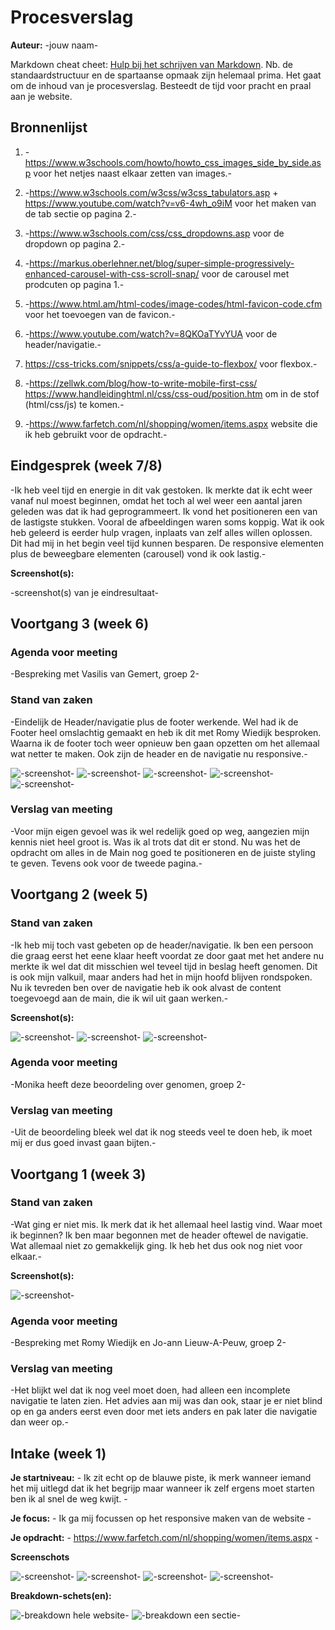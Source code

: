 # Procesverslag
**Auteur:** -jouw naam-

Markdown cheat cheet: [Hulp bij het schrijven van Markdown](https://github.com/adam-p/markdown-here/wiki/Markdown-Cheatsheet). Nb. de standaardstructuur en de spartaanse opmaak zijn helemaal prima. Het gaat om de inhoud van je procesverslag. Besteedt de tijd voor pracht en praal aan je website.



## Bronnenlijst
1. -https://www.w3schools.com/howto/howto_css_images_side_by_side.asp 
voor het netjes naast elkaar zetten van images.-
2. -https://www.w3schools.com/w3css/w3css_tabulators.asp + https://www.youtube.com/watch?v=v6-4wh_o9iM 
voor het maken van de tab sectie op pagina 2.-
3. -https://www.w3schools.com/css/css_dropdowns.asp 
voor de dropdown op pagina 2.-
4. -https://markus.oberlehner.net/blog/super-simple-progressively-enhanced-carousel-with-css-scroll-snap/
voor de carousel met prodcuten op pagina 1.-
5. -https://www.html.am/html-codes/image-codes/html-favicon-code.cfm 
voor het toevoegen van de favicon.-
6. -https://www.youtube.com/watch?v=8QKOaTYvYUA 
voor de header/navigatie.-
7. https://css-tricks.com/snippets/css/a-guide-to-flexbox/ 
voor flexbox.-

8. -https://zellwk.com/blog/how-to-write-mobile-first-css/ 
https://www.handleidinghtml.nl/css/css-oud/position.htm
om in de stof (html/css/js) te komen.-

9. -https://www.farfetch.com/nl/shopping/women/items.aspx website die ik heb gebruikt voor de opdracht.-

## Eindgesprek (week 7/8)

-Ik heb veel tijd en energie in dit vak gestoken. Ik merkte dat ik echt weer vanaf nul moest beginnen, omdat het toch al wel weer een aantal jaren geleden was dat ik had geprogrammeert. Ik vond het positioneren een van de lastigste stukken. Vooral de afbeeldingen waren soms koppig. Wat ik ook heb geleerd is eerder hulp vragen, inplaats van zelf alles willen oplossen. Dit had mij in het begin veel tijd kunnen besparen. De responsive elementen plus de beweegbare elementen (carousel) vond ik ook lastig.-

**Screenshot(s):**

-screenshot(s) van je eindresultaat-



## Voortgang 3 (week 6)

### Agenda voor meeting

-Bespreking met Vasilis van Gemert, groep 2-

### Stand van zaken
-Eindelijk  de Header/navigatie plus de footer werkende. Wel had ik de Footer heel omslachtig gemaakt en heb ik dit met Romy Wiedijk besproken. Waarna ik de footer toch weer opnieuw ben gaan opzetten om het allemaal wat netter te maken. Ook zijn de header en de navigatie nu responsive.-

![-screenshot-](screenshots/beoordeling3.1.png)
![-screenshot-](screenshots/beoordeling3.3.png)
![-screenshot-](screenshots/beoordeling3.4.png)
![-screenshot-](screenshots/beoordeling3.5.png)
![-screenshot-](screenshots/beoordeling3.6.png)



### Verslag van meeting
-Voor mijn eigen gevoel was ik wel redelijk goed op weg, aangezien mijn kennis niet heel groot is. Was ik al trots dat dit er stond. Nu was het de opdracht om alles in de Main nog goed te positioneren en de juiste styling te geven. Tevens ook voor de tweede pagina.-



## Voortgang 2 (week 5)

### Stand van zaken

-Ik heb mij toch vast gebeten op de header/navigatie. Ik ben een persoon die graag eerst het eene klaar heeft voordat ze door gaat met het andere nu merkte ik wel dat dit misschien wel teveel tijd in beslag heeft genomen. Dit is ook mijn valkuil, maar anders had het in mijn hoofd blijven rondspoken. Nu ik tevreden ben over de navigatie heb ik ook alvast de content toegevoegd aan de main, die ik wil uit gaan werken.-

**Screenshot(s):**

![-screenshot-](screenshots/beoordeling3.1.png)
![-screenshot-](screenshots/beoordeling3.2.png)
![-screenshot-](screenshots/beoordeling3.3.png)

### Agenda voor meeting

-Monika heeft deze beoordeling over genomen, groep 2-

### Verslag van meeting

-Uit de beoordeling bleek wel dat ik nog steeds veel te doen heb, ik moet mij er dus goed invast gaan bijten.-



## Voortgang 1 (week 3)

### Stand van zaken

-Wat ging er niet mis. Ik merk dat ik het allemaal heel lastig vind. Waar moet ik beginnen? Ik ben maar begonnen met de header oftewel de navigatie. Wat allemaal niet  zo gemakkelijk ging. Ik heb het dus ook nog niet voor elkaar.-

**Screenshot(s):**

![-screenshot-](screenshots/beoordeling1.1.png)

### Agenda voor meeting

-Bespreking met Romy Wiedijk en Jo-ann Lieuw-A-Peuw, groep 2-

### Verslag van meeting

-Het blijkt wel dat ik nog veel moet doen, had alleen een incomplete navigatie te laten zien. Het advies aan mij was dan ook, staar je er niet blind op en ga anders eerst even door met iets anders en pak later die navigatie dan weer op.-



## Intake (week 1)

**Je startniveau:** - Ik zit echt op de blauwe piste, ik merk wanneer iemand het mij uitlegd dat ik het begrijp maar wanneer ik zelf ergens moet starten ben ik  al snel de weg kwijt. -

**Je focus:** - Ik ga mij focussen op het responsive maken van de website -

**Je opdracht:** - https://www.farfetch.com/nl/shopping/women/items.aspx -

**Screenschots**

![-screenshot-](screenshots/screenshotHomepage.png)
![-screenshot-](screenshots/screenshotArticles.png)
![-screenshot-](screenshots/screenshotCarousel.png)
![-screenshot-](screenshots/screenshotFooter.png)


**Breakdown-schets(en):**

![-breakdown hele website-](screenshots/1x/breakdown1.png)
![-breakdown een sectie-](screenshots/Breakdown3@3x.png)




